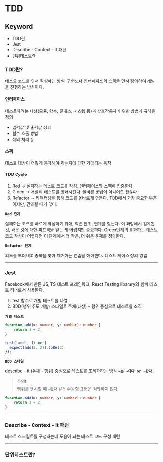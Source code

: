 # TDD

## Keyword

- TDD란
- Jest
- Describe - Context - It 패턴
- 단위테스트란

### TDD란?

테스트 코드를 먼저 작성하는 방식, 구현보다 인터페이스외 스펙을 먼저 정의하여 개발을 진행하는 방식이다.

#### 인터페이스

테스트하려는 대상(모듈, 함수, 클래스, 시스템 등)과 상호작용하기 위한 방법과 규칙을 정의

- 입력값 및 출력값 정의
- 함수 호출 방법
- 예외 처리 등

#### 스펙

테스트 대상이 어떻게 동작해야 하는지에 대한 기대되는 동작

#### TDD Cycle

1. Red → 실패하는 테스트 코드를 작성. 인터페이스와 스펙에 집중한다.
2. Green → 재빨리 테스트를 통과시킨다. 올바른 방법이 아니어도 괜찮다.
3. Refactor → 리팩터링을 통해 코드를 올바르게 만든다. TDD에서 가장 중요한 부분이지만, 간과될 때가 많다.

**`Red 단계`**

실패하는 코드를 빠르게 작성하기 위해, 작은 단위, 단계를 찾는다. 이 과정에서 알게된 것, 배운 것에 대한 피드백을 얻는 게 어렵지만 중요하다.
Green단계의 통과하는 테스트 코드 작성이 어렵다면 이 단계에서 더 작은, 더 쉬운 문제를 정의한다.

**`Refactor 단계`**

의도를 드러내고 중복을 찾아 제거하는 연습을 해야한다.
테스트 케이스 정의 방법

---

### Jest

Facebook에서 만든 JS, TS 테스트 프레임워크, React Testing libarary와 함께 테스트 러너로서 사용한다.

1. test 함수로 개별 테스트를 나열
2. BDD(행위 주도 개발) 스타일로 주체(대상) - 행위 중심으로 테스트를 조직

**`개별 테스트`**

```typescript
function add(x: number, y: number): number {
    return 1 + 2;
}

test('add', () => {
  expect(add(1, 2)).toBe(3);
});
```

**`BDD 스타일`**

describe - it (주체 - 행위) 중심으로 테스트를 조직화하는 방식 **`~는 ~이다 or ~한다.`**

> 주의❗️  
> 행위를 명시할 때 **`~된다`** 같은 수동형 표현은 적합하지 않다.


```typescript
function add(x: number, y: number): number {
    return 1 + 2;
}
```

---

### Describe - Context - It 패턴

테스트 스크립트를 구성하는데 도움이 되는 테스트 코드 구성 패턴

---

### 단위테스트란?
